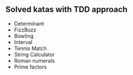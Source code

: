 ## Solved katas with TDD approach

* Determinant
* FizzBuzz
* Bowling
* Interval
* Tennis Match
* String Calculator
* Roman numerals
* Prime factors
